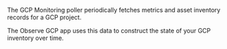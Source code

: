 The GCP Monitoring poller periodically fetches metrics and asset inventory records for a GCP project.

The Observe GCP app uses this data to construct the state of your GCP inventory over time.
